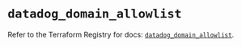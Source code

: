 # `datadog_domain_allowlist`

Refer to the Terraform Registry for docs: [`datadog_domain_allowlist`](https://registry.terraform.io/providers/datadog/datadog/3.73.0/docs/resources/domain_allowlist).
